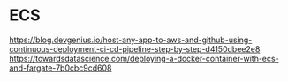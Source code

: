 # ECS

https://blog.devgenius.io/host-any-app-to-aws-and-github-using-continuous-deployment-ci-cd-pipeline-step-by-step-d4150dbee2e8
https://towardsdatascience.com/deploying-a-docker-container-with-ecs-and-fargate-7b0cbc9cd608